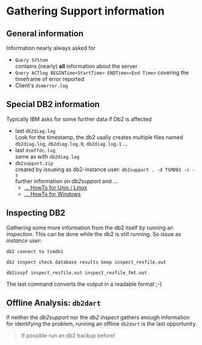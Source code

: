 # Gathering Support information
## General information
Information nearly always asked for
- `Query SYStem`<br> contains (nearly) **all** information about the server
- `Query ACTlog BEGINTime<StartTime> ENDTime=<End Time>` covering the timeframe of error reported
- Client's `dsmerror.log`


## Special DB2 information

Typically IBM asks for some further data if Db2 is affected
- last `db2diag.log`<br>Look for the timestamp, the db2 usally creates multiple files named `db2diag.log`, `db2diag.log.0`, `db2diag.log.1` ...
- last `dsmffdc.log`<br>same as with `db2diag.log`
- `db2support.zip` <br>created by
  issueing as db2-instance user: `db2support . -d TSMDB1 -c -s`<br> further information on _db2support_ and ...
  - [... HowTo for Unix / Linux](https://www.ibm.com/support/pages/db2-how-collect-db2support-unixlinux-platforms)
  - [... HowTo for Windows](https://www.ibm.com/support/pages/db2-how-collect-db2support-windows-platforms)

## Inspecting DB2
Gathering some more information from the db2 itself by running an _inspection_. This can be done while the db2 is still running. So issue as _instance user_:
```
db2 connect to tsmdb1

db2 inspect check database results keep inspect_resfile.out

db2inspf inspect_resfile.out inspect_resfile_fmt.out
```
The last command converts the output in a readable format ;-)

## Offline Analysis: `db2dart`
If neither the _db2support_ nor the _db2 inspect_ gathers enough information for identifying the problem, running an offline `db2dart` is the last opportunity.

> If possible run an db2 backup before!

